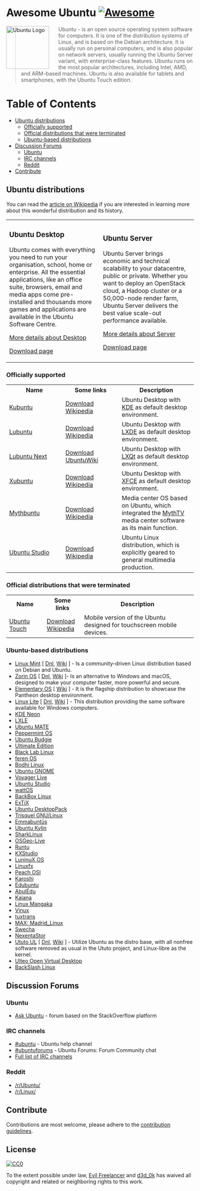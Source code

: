 # Awesome Ubuntu [![Awesome](https://cdn.rawgit.com/sindresorhus/awesome/d7305f38d29fed78fa85652e3a63e154dd8e8829/media/badge.svg)](https://github.com/sindresorhus/awesome)

<a href="https://www.ubuntu.com/"><img src="http://design.ubuntu.com/wp-content/uploads/ubuntu-logo32.png" alt="Ubuntu Logo" align="left" style="margin-right: 25px" height=115></a>

> Ubuntu - is an open source operating system software for computers. It is one of the distribution systems of Linux, and is based on the Debian architecture. It is usually run on personal computers, and is also popular on network servers, usually running the Ubuntu Server variant, with enterprise-class features. Ubuntu runs on the most popular architectures, including Intel, AMD, and ARM-based machines. Ubuntu is also available for tablets and smartphones, with the Ubuntu Touch edition.


# Table of Contents

- [Ubuntu distributions](#ubuntu-distributions)
    - [Officially supported](#officially-supported)
    - [Official distributions that were terminated](#official-distributions-that-were-terminated)
    - [Ubuntu-based distributions](#ubuntu-based-distributions)
- [Discussion Forums](#discussion-forums)
    - [Ubuntu](#ubuntu)
    - [IRC channels](#irc-channels)
    - [Reddit](#reddit)
- [Contribute](#contribute)


## Ubuntu distributions

You can read the [article on Wikipedia](https://en.wikipedia.org/wiki/Ubuntu_(operating_system)) if you are interested in learning more about this wonderful distribution and its history.

<table>
    <tr>
        <td style="width:50%;">
            <h3>Ubuntu Desktop</h3>
            <p>Ubuntu comes with everything you need to run your organisation, school, home or enterprise. All the essential applications, like an office suite, browsers, email and media apps come pre-installed and thousands more games and applications are available in the Ubuntu Software Centre.</p>
            <p><a href="https://www.ubuntu.com/desktop">More details about Desktop</a></p>
            <p><a href="http://cdimage.ubuntu.com/ubuntu/releases/">Download page</a></p>
        </td>
        <td style="width:50%;">
            <h3>Ubuntu Server</h3>
            <p>Ubuntu Server brings economic and technical scalability to your datacentre, public or private. Whether you want to deploy an OpenStack cloud, a Hadoop cluster or a 50,000-node render farm, Ubuntu Server delivers the best value scale-out performance available.</p>
            <p><a href="https://www.ubuntu.com/server">More details about Server</a></p>
            <p><a href="http://cdimage.ubuntu.com/ubuntu-server/">Download page</a></p>
        </td>
    </tr>
</table>

### Officially supported

<table>
    <tr>
        <th style="width:30%;">Name</th>
        <th style="width:30%;">Some links</th>
        <th>Description</th>
    </tr>
    <tr>
        <td><a href="https://kubuntu.com/">Kubuntu</a></td>
        <td><a href="http://cdimage.ubuntu.com/kubuntu/releases/">Download</a><br/>
            <a href="https://en.wikipedia.org/wiki/Kubuntu">Wikipedia</a></td>
        <td>Ubuntu Desktop with <a href="https://en.wikipedia.org/wiki/KDE">KDE</a> as default desktop environment.</td>
    </tr>
    <tr>
        <td><a href="http://lubuntu.net/">Lubuntu</a></td>
        <td><a href="http://cdimage.ubuntu.com/lubuntu/releases/">Download</a><br/>
            <a href="https://en.wikipedia.org/wiki/Lubuntu">Wikipedia</a></td>
        <td>Ubuntu Desktop with <a href="https://en.wikipedia.org/wiki/LXDE">LXDE</a> as default desktop environment.</td>
    </tr>
    <tr>
        <td><a href="http://lubuntu.net/">Lubuntu Next</a></td>
        <td><a href="http://cdimage.ubuntu.com/lubuntu-next/releases/">Download</a><br/>
            <a href="https://wiki.ubuntu.com/Lubuntu/LXQt">UbuntuWiki</a></td>
        <td>Ubuntu Desktop with <a href="https://en.wikipedia.org/wiki/LXQt">LXQt</a> as default desktop environment.</td>
    </tr>
    <tr>
        <td><a href="https://xubuntu.org/">Xubuntu</a></td>
        <td><a href="http://cdimage.ubuntu.com/xubuntu/releases/">Download</a><br/>
            <a href="https://en.wikipedia.org/wiki/Xubuntu">Wikipedia</a></td>
        <td>Ubuntu Desktop with <a href="https://en.wikipedia.org/wiki/Xfce">XFCE</a> as default desktop environment.</td>
    </tr>
    <tr>
        <td><a href="http://www.mythbuntu.org/">Mythbuntu</a></td>
        <td><a href="http://cdimage.ubuntu.com/mythbuntu/releases/">Download</a><br/>
            <a href="https://en.wikipedia.org/wiki/Mythbuntu">Wikipedia</a></td>
        <td>Media center OS based on Ubuntu, which integrated the <a href="https://en.wikipedia.org/wiki/MythTV">MythTV</a> media center software as its main function.</td>
    </tr>
    <tr>
        <td><a href="https://ubuntustudio.org/">Ubuntu Studio</a></td>
        <td><a href="http://cdimage.ubuntu.com/mythbuntu/releases/">Download</a><br/>
            <a href="https://en.wikipedia.org/wiki/Ubuntu_Studio">Wikipedia</a></td>
        <td>Ubuntu Linux distribution, which is explicitly geared to general multimedia production.</td>
    </tr>
</table>

### Official distributions that were terminated

<table>
    <tr>
        <th style="width:20%;">Name</th>
        <th style="width:20%;">Some links</th>
        <th>Description</th>
    </tr>
    <tr>
        <td><a href="https://ubuntustudio.org/">Ubuntu Touch</a></td>
        <td><a href="http://cdimage.ubuntu.com/ubuntu-touch/">Download</a><br/>
            <a href="https://en.wikipedia.org/wiki/Ubuntu_Touch">Wikipedia</a></td>
        <td>Mobile version of the Ubuntu designed for touchscreen mobile devices.</td>
    </tr>
</table>

### Ubuntu-based distributions

- [Linux Mint](https://linuxmint.com/) [
    [Dnl](https://linuxmint.com/download_all.php),
    [Wiki](https://en.wikipedia.org/wiki/Linux_Mint)
    ] - Is a community-driven Linux distribution based on Debian and Ubuntu.
- [Zorin OS](https://zorinos.com/) [
    [Dnl](https://zorinos.com/download/),
    [Wiki](https://de.wikipedia.org/wiki/Zorin_OS)
    ]- Is an alternative to Windows and macOS, designed to make your computer faster, more powerful and secure.
- [Elementary OS](https://elementary.io/) [
    [Wiki](https://en.wikipedia.org/wiki/Elementary_OS)
    ] - It is the flagship distribution to showcase the Pantheon desktop environment.
- [Linux Lite](https://www.linuxliteos.com/) [
    [Dnl](https://www.linuxliteos.com/download.php#current),
    [Wiki](https://en.wikipedia.org/wiki/Linux_Lite)
    ] - This distribution providing the same software available for Windows computers.
- [KDE Neon](https://neon.kde.org/)
- [LXLE](https://lxle.net/)
- [Ubuntu MATE](https://ubuntu-mate.org/)
- [Peppermint OS](http://peppermintos.com/)
- [Ubuntu Budgie](https://ubuntubudgie.org/)
- [Ultimate Edition](http://ultimateedition.info/)
- [Black Lab Linux](http://www.blacklablinux.org/)
- [feren OS](http://ferenos.weebly.com/)
- [Bodhi Linux](http://www.bodhilinux.com/)
- [Ubuntu GNOME](http://ubuntugnome.org/)
- [Voyager Live](http://voyagerlive.org/)
- [Ubuntu Studio](http://ubuntustudio.org/)
- [wattOS](http://www.planetwatt.com/)
- [BackBox Linux](http://www.backbox.org/)
- [ExTiX](http://www.extix.se/)
- [Ubuntu DesktopPack](http://ualinux.com/en/ubuntu-oem)
- [Trisquel GNU/Linux](http://trisquel.info/)
- [Emmabuntüs](http://emmabuntus.org/)
- [Ubuntu Kylin](http://www.ubuntukylin.com/)
- [SharkLinux](http://sharklinuxos.org/)
- [OSGeo-Live](https://live.osgeo.org/)
- [Runtu](http://www.runtu.org/)
- [KXStudio](http://kxstudio.linuxaudio.org/)
- [LuninuX OS](http://luninuxos.com/)
- [Linuxfx](http://www.linuxfx.org/)
- [Peach OSI](http://www.peachosi.com/)
- [Karoshi](http://www.karoshi.org.uk/)
- [Edubuntu](http://www.edubuntu.org/)
- [AbulÉdu](http://www.abuledu.org/)
- [Kaiana](https://kaiana.com.br/)
- [Linux Mangaka](https://animesoft.wordpress.com/linux/)
- [Vinux](http://vinuxproject.org/)
- [tuxtrans](https://www.uibk.ac.at/tuxtrans/)
- [MAX: Madrid_Linux](http://www.educa2.madrid.org/web/max)
- [Swecha](http://swecha.org/content/swecha-project)
- [NexentaStor](https://nexenta.com/products/nexentastor)
- [Ututo UL](http://www.ututo.org/) [
    [Dnl](https://www.ututo.org/downloads/),
    [Wiki](https://en.wikipedia.org/wiki/Ututo)
    ] - Utilize Ubuntu as the distro base, with all nonfree software removed as usual in the Ututo project, and Linux-libre as the kernel.
- [Ulteo Open Virtual Desktop](http://www.ulteo.com/)
- [BackSlash Linux](https://backslashlinux.com/)

## Discussion Forums

### Ubuntu

- [Ask Ubuntu](https://askubuntu.com/) - forum based on the StackOverflow platform

### IRC channels

- [#ubuntu](irc://irc.freenode.net/ubuntu) - Ubuntu help channel
- [#ubuntuforums](irc://irc.freenode.net/ubuntuforums) - Ubuntu Forums: Forum Community chat
- [Full list of IRC channels](https://wiki.ubuntu.com/IRC/ChannelList)

### Reddit

- [/r/Ubuntu/](https://www.reddit.com/r/Ubuntu/)
- [/r/Linux/](https://www.reddit.com/r/linux/)

## Contribute

Contributions are most welcome, please adhere to the [contribution guidelines](CONTRIBUTING.md).

## License

[![CC0](http://mirrors.creativecommons.org/presskit/buttons/88x31/svg/cc-zero.svg)](https://creativecommons.org/publicdomain/zero/1.0/)

To the extent possible under law, [Evil Freelancer](https://github.com/EvilFreelancer) and [d3d_0k](https://github.com/ded0k) has waived all copyright and related or neighboring rights to this work.
